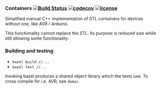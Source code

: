 ### Containers [![Build Status](https://travis-ci.org/mihaigalos/containers.svg?branch=master)](https://travis-ci.org/mihaigalos/containers) [![codecov](https://codecov.io/gh/mihaigalos/containers/branch/master/graph/badge.svg)](https://codecov.io/gh/mihaigalos/containers) [![license](https://img.shields.io/badge/license-GPLv3-brightgreen.svg)](LICENSE)

Simplified manual C++ implementation of STL containers for devices without one, like AVR / Arduino.

This functionality cannot replace the STL. Its purpose is reduced size while still allowing some functionality.

### Building and testing

* `bazel build //...`
* `bazel test //...`

Invoking bazel produces a shared object library which the tests use.
To cross compile for i.e. AVR, see `demo/`.
